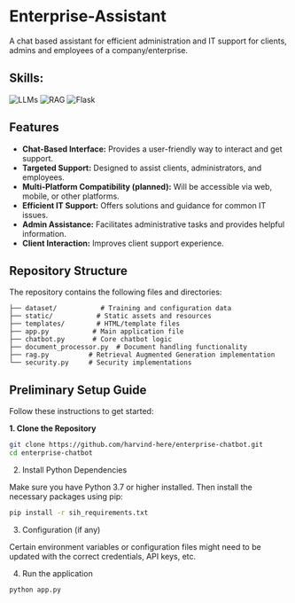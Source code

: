 # Enterprise-Assistant
 A chat based assistant for efficient administration and IT support for clients, admins and employees of a company/enterprise.

## Skills:
<img src="https://img.shields.io/badge/LLMs-3776AB?style=flat-square&logo=ML&logoColor=white" alt="LLMs"> <img src="https://img.shields.io/badge/RAG-3776AB?style=flat-square&logo=finetuning&logoColor=white" alt="RAG"> <img src="https://img.shields.io/badge/Flask-3776AB?style=flat-square&logo=Data&logoColor=white" alt="Flask">

## Features

*   **Chat-Based Interface:**  Provides a user-friendly way to interact and get support.
*   **Targeted Support:** Designed to assist clients, administrators, and employees.
*   **Multi-Platform Compatibility (planned):**  Will be accessible via web, mobile, or other platforms.
*   **Efficient IT Support:** Offers solutions and guidance for common IT issues.
*   **Admin Assistance:** Facilitates administrative tasks and provides helpful information.
*   **Client Interaction:** Improves client support experience.

## Repository Structure

The repository contains the following files and directories:
```
├── dataset/           # Training and configuration data
├── static/           # Static assets and resources
├── templates/        # HTML/template files
├── app.py           # Main application file
├── chatbot.py       # Core chatbot logic
├── document_processor.py  # Document handling functionality
├── rag.py          # Retrieval Augmented Generation implementation
└── security.py     # Security implementations
```

## Preliminary Setup Guide

Follow these instructions to get started:

**1. Clone the Repository**
```bash
git clone https://github.com/harvind-here/enterprise-chatbot.git
cd enterprise-chatbot
```
2. Install Python Dependencies

Make sure you have Python 3.7 or higher installed. Then install the necessary packages using pip:
```bash
pip install -r sih_requirements.txt
```
3. Configuration (if any)

Certain environment variables or configuration files might need to be updated with the correct credentials, API keys, etc.

4. Run the application
```bash
python app.py
```
